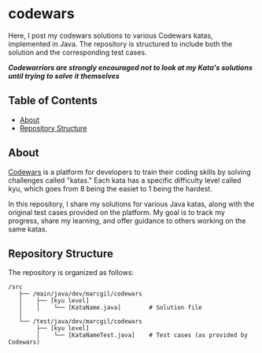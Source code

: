 # codewars

Here, I post my codewars solutions to various Codewars katas, implemented in Java. 
The repository is structured to include both the solution and the corresponding test cases.

***Codewarriors are strongly encouraged not to look at my Kata's solutions until trying to solve it themselves***

## Table of Contents

- [About](https://github.com/marc-gil/codewars/edit/main/README.md#about)
- [Repository Structure](https://github.com/marc-gil/codewars/edit/main/README.md#repository-structure)
  
## About
[Codewars](https://codewars.com) is a platform for developers to train their coding skills by solving challenges called "katas." 
Each kata has a specific difficulty level called kyu, which goes from 8 being the easiet to 1 being the hardest.

In this repository, I share my solutions for various Java katas, along with the original test cases provided on the platform. 
My goal is to track my progress, share my learning, and offer guidance to others working on the same katas.

## Repository Structure
The repository is organized as follows:

    /src
       ├── /main/java/dev/marcgil/codewars
       │    ├── [kyu level]
       │    │    └── [KataName.java]        # Solution file
       │
       └── /test/java/dev/marcgil/codewars
            ├── [kyu level]
            │    └── [KataNameTest.java]    # Test cases (as provided by Codewars)
